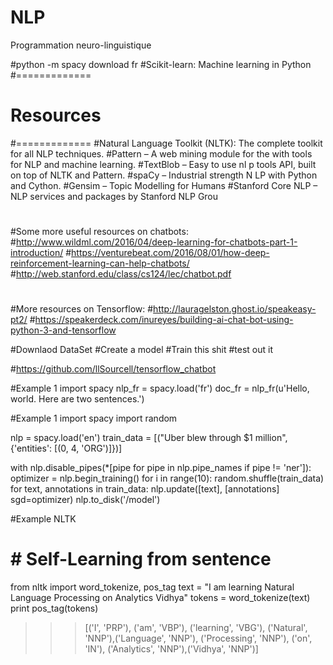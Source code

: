 # NLP
Programmation neuro-linguistique


#python -m spacy download fr
#Scikit-learn: Machine learning in Python
#=============
# Resources
#=============
#Natural Language Toolkit (NLTK): The complete toolkit for all NLP techniques.
#Pattern – A web mining module for the with tools for NLP and machine learning.
#TextBlob – Easy to use nl p tools API, built on top of NLTK and Pattern.
#spaCy – Industrial strength N LP with Python and Cython.
#Gensim – Topic Modelling for Humans
#Stanford Core NLP – NLP services and packages by Stanford NLP Grou

#
#Some more useful resources on chatbots:
#http://www.wildml.com/2016/04/deep-learning-for-chatbots-part-1-introduction/
#https://venturebeat.com/2016/08/01/how-deep-reinforcement-learning-can-help-chatbots/
#http://web.stanford.edu/class/cs124/lec/chatbot.pdf

#
#More resources on Tensorflow:
#http://lauragelston.ghost.io/speakeasy-pt2/
#https://speakerdeck.com/inureyes/building-ai-chat-bot-using-python-3-and-tensorflow




#Downlaod DataSet
#Create a model
#Train this shit 
#test out it

#https://github.com/llSourcell/tensorflow_chatbot

#Example 1 
import spacy
nlp_fr = spacy.load('fr')
doc_fr = nlp_fr(u'Hello, world. Here are two sentences.')

#Example 1 
import spacy
import random

nlp = spacy.load('en')
train_data = [("Uber blew through $1 million", {'entities': [(0, 4, 'ORG')]})]

with nlp.disable_pipes(*[pipe for pipe in nlp.pipe_names if pipe != 'ner']):
    optimizer = nlp.begin_training()
    for i in range(10):
        random.shuffle(train_data)
        for text, annotations in train_data:
            nlp.update([text], [annotations] sgd=optimizer)
nlp.to_disk('/model')



#Example NLTK
# # Self-Learning from sentence
from nltk import word_tokenize, pos_tag
text = "I am learning Natural Language Processing on Analytics Vidhya"
tokens = word_tokenize(text)
print pos_tag(tokens)
>>> [('I', 'PRP'), ('am', 'VBP'), ('learning', 'VBG'), ('Natural', 'NNP'),('Language', 'NNP'),
('Processing', 'NNP'), ('on', 'IN'), ('Analytics', 'NNP'),('Vidhya', 'NNP')]
